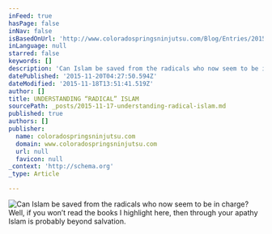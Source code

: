 ```yaml
---
inFeed: true
hasPage: false
inNav: false
isBasedOnUrl: 'http://www.coloradospringsninjutsu.com/Blog/Entries/2015/9/11_Understanding_radical_Islam.html'
inLanguage: null
starred: false
keywords: []
description: 'Can Islam be saved from the radicals who now seem to be in charge? Well, if you won’t read the books I highlight here, then through your apathy Islam is probably beyond salvation.'
datePublished: '2015-11-20T04:27:50.594Z'
dateModified: '2015-11-18T13:51:41.519Z'
author: []
title: UNDERSTANDING “RADICAL” ISLAM
sourcePath: _posts/2015-11-17-understanding-radical-islam.md
published: true
authors: []
publisher:
  name: coloradospringsninjutsu.com
  domain: www.coloradospringsninjutsu.com
  url: null
  favicon: null
_context: 'http://schema.org'
_type: Article

---
```

![Can Islam be saved from the radicals who now seem to be in charge? Well, if you won’t read the books I highlight here, then through your apathy Islam is probably beyond salvation.](https://the-grid-user-content.s3-us-west-2.amazonaws.com/9d2a13e0-6c29-4114-8c69-00df626e9338.png)